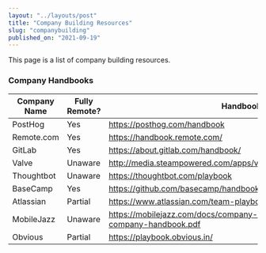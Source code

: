 ```yaml
---
layout: "../layouts/post"
title: "Company Building Resources"
slug: "companybuilding"
published_on: "2021-09-19"
---
```


This page is a list of company building resources.

### Company Handbooks

| Company Name | Fully Remote? | Handbook Url                                                                  |
| ------------ | ------------- | ----------------------------------------------------------------------------- |
| PostHog      | Yes           | https://posthog.com/handbook                                                  |
| Remote.com   | Yes           | https://handbook.remote.com/                                                  |
| GitLab       | Yes           | https://about.gitlab.com/handbook/                                            |
| Valve        | Unaware       | http://media.steampowered.com/apps/valve/Valve_Handbook_LowRes.pdf            |
| Thoughtbot   | Unaware       | https://thoughtbot.com/playbook                                               |
| BaseCamp     | Yes           | https://github.com/basecamp/handbook                                          |
| Atlassian    | Partial       | https://www.atlassian.com/team-playbook                                       |
| MobileJazz   | Unaware       | https://mobilejazz.com/docs/company-handbook/mobile-jazz-company-handbook.pdf |
| Obvious      | Partial       | https://playbook.obvious.in/                                                  |
